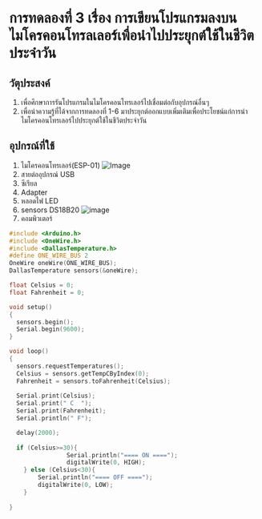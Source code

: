 # การทดลองที่ 3 เรื่อง การเขียนโปรแกรมลงบนไมโครคอนโทรลเลอร์เพื่อนำไปประยุกต์ใช้ในชีวิตประจำวัน

## วัตุประสงค์
1. เพื่อศึกษาการรันโปรแกรมในไมโครคอนโทรเลอร์ไปเชื่อมต่อกับอุปกรณ์อื่นๆ
2. เพื่อนำความรู้ที่ได้จากการทดลองที่ 1-6 มาประยุกต์ออกแบบเพิ่มเติมเพื่อประโยชน์แก่การนำไมโครคอนโทรเลอร์ไปประยุกต์ใช้ในชีวิตประจำวัน

## อุปกรณ์ที่ใช้
1. ไมโครคอนโทรเลอร์(ESP-01)
![Image](https://ae01.alicdn.com/kf/HTB1QMy2J9zqK1RjSZFpq6ykSXXac/ESP8266-ESP-01-ESP01-Serial-WIFI-3-3V-5V-Serial.jpg)
2. สายต่ออุปกรณ์ USB 
3. ซีเรียล
4. Adapter
5. หลอดไฟ LED
6. sensors DS18B20
![image](https://user-images.githubusercontent.com/80879589/113092556-68336080-9218-11eb-8d98-67c79a6db3a8.png)
7. คอมพิวเตอร์















































```c
#include <Arduino.h>
#include <OneWire.h>
#include <DallasTemperature.h>
#define ONE_WIRE_BUS 2
OneWire oneWire(ONE_WIRE_BUS);
DallasTemperature sensors(&oneWire);

float Celsius = 0;
float Fahrenheit = 0;

void setup() 
{
  sensors.begin();
  Serial.begin(9600);
}

void loop() 
{
  sensors.requestTemperatures();
  Celsius = sensors.getTempCByIndex(0);
  Fahrenheit = sensors.toFahrenheit(Celsius);
  
  Serial.print(Celsius);
  Serial.print(" C  ");
  Serial.print(Fahrenheit);
  Serial.println(" F");

  delay(2000);
  
  if (Celsius>=30){
                Serial.println("==== ON ====");
                digitalWrite(0, HIGH);
	} else (Celsius<30){
		Serial.println("==== OFF ====");
		digitalWrite(0, LOW);
	}
	
}
```

